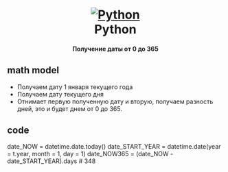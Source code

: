 <h1 align="center">
  <br>
  <a href="https://t.me/baccaraaa"><img src="https://upload.wikimedia.org/wikipedia/commons/thumb/0/0a/Python.svg/1200px-Python.svg.png" alt="Python"></a>
  <br>
  Python
  <br>
</h1>

<h4 align="center">Получение даты от 0 до 365</h4>


## math model
- Получаем дату 1 января текущего года
- Получаем дату текущего дня
- Отнимает первую полученную дату и вторую, получаем разность дней, это и будет днем от 0 до 365.

## code
date_NOW = datetime.date.today()
date_START_YEAR = datetime.date(year = t.year, month = 1, day = 1)
date_NOW365 = (date_NOW - date_START_YEAR).days # 348
